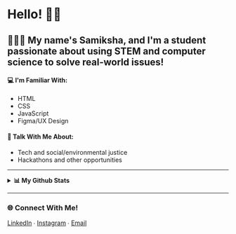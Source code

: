 # Hello! 👋🏽
## 👩🏽‍💻 My name's Samiksha, and I'm a student passionate about using STEM and computer science to solve real-world issues!

#### 💻 I'm Familiar With:
- HTML
- CSS
- JavaScript
- Figma/UX Design

#### 💬 Talk With Me About:
- Tech and social/environmental justice
- Hackathons and other opportunities
---
<details>
  <summary><b>📊 My Github Stats</b></summary>
  <br>
  <img src = "https://github-readme-stats.vercel.app/api?username=slingann&show_icons=true&include_all_commits=true&border_radius=20px&theme=graywhite">
  <br>
  <img src = "https://github-readme-stats.vercel.app/api/top-langs/?username=slingann&layout=compact&border_radius=20px&theme=graywhite&custom_title=Samiksha's+Top+Languages">
</details>

---
### 🌐 Connect With Me!
[LinkedIn](https://www.linkedin.com/in/samikshalingan/) ∙ [Instagram](https://instagram.com/samiksh.a) ∙ [Email](mailto:slingan01@gmail.com)
